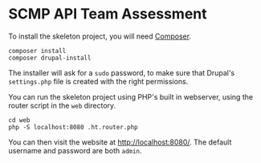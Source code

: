 # SCMP API Team Assessment

To install the skeleton project, you will need [Composer].

   [Composer]: <https://getcomposer.org/>

```
composer install
composer drupal-install
```

The installer will ask for a `sudo` password, to make sure that Drupal's `settings.php` file is created with the right permissions.

You can run the skeleton project using PHP's built in webserver, using the router script in the `web` directory.

```
cd web
php -S localhost:8080 .ht.router.php
```

You can then visit the website at [http://localhost:8080/](http://localhost:8080/).  The default username and password are both `admin`.  
